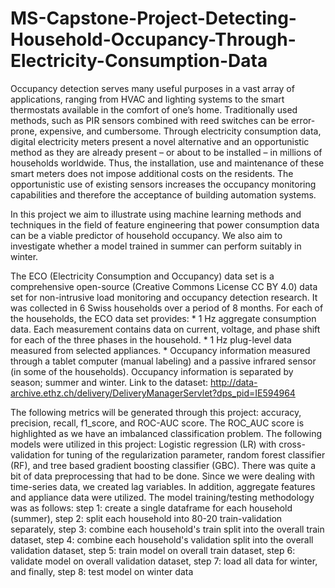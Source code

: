# MS-Capstone-Project-Detecting-Household-Occupancy-Through-Electricity-Consumption-Data
Occupancy detection serves many useful purposes in a vast array of applications, ranging from HVAC and lighting systems to the smart thermostats available in the comfort of one’s home. Traditionally used methods, such as PIR sensors combined with reed switches can be error-prone, expensive, and cumbersome. Through electricity consumption data, digital electricity meters present a novel alternative and an opportunistic method as they are already present – or about to be installed – in millions of households worldwide. Thus, the installation, use and maintenance of these smart meters does not impose additional costs on the residents. The opportunistic use of existing sensors increases the occupancy monitoring capabilities and therefore the acceptance of building automation systems.<br>

In this project we aim to illustrate using machine learning methods and techniques in the field of feature engineering that power consumption data can be a viable predictor of household occupancy. We also aim to investigate whether a model trained in summer can perform suitably in winter.<br>

The ECO (Electricity Consumption and Occupancy) data set is a comprehensive open-source (Creative Commons License CC BY 4.0) data set for non-intrusive load monitoring and occupancy detection research. It was collected in 6 Swiss households over a period of 8 months. For each of the households, the ECO data set provides: * 1 Hz aggregate consumption data. Each measurement contains data on current, voltage, and phase shift for each of the three phases in the household. * 1 Hz plug-level data measured from selected appliances. * Occupancy information measured through a tablet computer (manual labeling) and a passive infrared sensor (in some of the households). Occupancy information is separated by season; summer and winter. Link to the dataset: http://data-archive.ethz.ch/delivery/DeliveryManagerServlet?dps_pid=IE594964<br>

The following metrics will be generated through this project: accuracy, precision, recall, f1_score, and ROC-AUC score. The ROC_AUC score is highlighted as we have an imbalanced classification problem. The following models were utilized in this project: Logistic regression (LR) with cross-validation for tuning of the regularization parameter, random forest classifier (RF), and tree based gradient boosting classifier (GBC). There was quite a bit of data preprocessing that had to be done. Since we were dealing with time-series data, we created lag variables. In addition, aggregate features and appliance data were utilized. The model training/testing methodology was as follows: step 1: create a single dataframe for each household (summer), step 2: split each household into 80-20 train-validation separately, step 3: combine each household's train split into the overall train dataset, step 4: combine each household's validation split into the overall validation dataset, step 5: train model on overall train dataset, step 6: validate model on overall validation dataset, step 7: load all data for winter, and finally, step 8: test model on winter data
